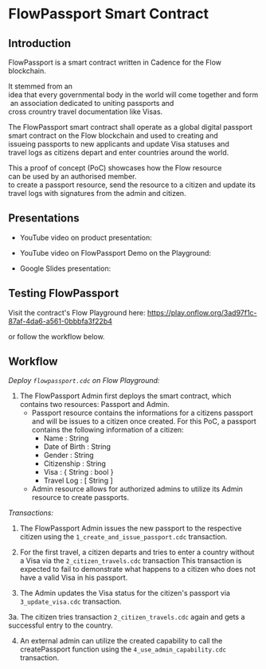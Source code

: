 # FlowPassport Smart Contract

## Introduction

FlowPassport is a smart contract written in Cadence for the Flow blockchain.

It stemmed from an idea that every governmental body in the world will come together and form an association dedicated to uniting passports and cross crountry travel documentation like Visas.   

The FlowPassport smart contract shall operate as a global digital passport smart contract on the Flow blockchain and used to creating and issueing passports to new applicants and update Visa statuses and travel logs as citizens depart and enter countries around the world.

This a proof of concept (PoC) showcases how the Flow resource can be used by an authorised member. to create a passport resource, send the resource to a citizen and update its travel logs with signatures from the admin and citizen.

## Presentations

- YouTube video on product presentation:

- YouTube video on FlowPassport Demo on the Playground:

- Google Slides presentation: 

## Testing FlowPassport

Visit the contract's Flow Playground here: https://play.onflow.org/3ad97f1c-87af-4da6-a561-0bbbfa3f22b4

or follow the workflow below. 

## Workflow 

*Deploy `flowpassport.cdc` on Flow Playground:* 

1. The FlowPassport Admin first deploys the smart contract, which contains two resources: Passport and Admin. 
    - Passport resource contains the informations for a citizens passport and will be issues to a citizen once created.
        For this PoC, a passport contains the following information of a citizen: 
        - Name : String
        - Date of Birth : String
        - Gender : String
        - Citizenship : String
        - Visa : { String : bool } 
        - Travel Log : [ String ] 
    - Admin resource allows for authorized admins to utilize its Admin resource to create passports.

*Transactions:*

1. The FlowPassport Admin issues the new passport to the respective citizen using the `1_create_and_issue_passport.cdc` transaction.

2. For the first travel, a citizen departs and tries to enter a country without a Visa via the `2_citizen_travels.cdc` transaction
    This transaction is expected to fail to demonstrate what happens to a citizen who does not have a valid Visa in his passport.

3. The Admin updates the Visa status for the citizen's passport via `3_update_visa.cdc` transaction.

3a. The citizen tries transaction `2_citizen_travels.cdc` again and gets a successful entry to the country. 

4. An external admin can utilize the created capability to call the createPassport function using the `4_use_admin_capability.cdc` transaction.


